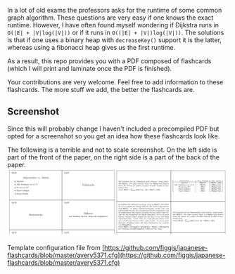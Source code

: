 In a lot of old exams the professors asks for the runtime of some common graph algorithm. These questions are very easy if one knows the exact runtime. However, I have often found myself wondering if Dijkstra runs in `O(|E| + |V|log(|V|))` or if it runs in `O((|E| + |V|)log(|V|))`. The solutions is that if one uses a binary heap with `decreaseKey()` support it is the latter, whereas using a fibonacci heap gives us the first runtime.

As a result, this repo provides you with a PDF composed of flashcards (which I will print and laminate once the PDF is finished). 

Your contributions are very welcome. Feel free to add information to these flashcards. The more stuff we add, the better the flashcards are.

## Screenshot
Since this will probably change I haven't included a precompiled PDF but opted for a screenshot so you get an idea how these flashcards look like.

The following is a terrible and not to scale screenshot. On the left side is part of the front of the paper, on the right side is a part of the back of the paper.
![terrible screenshow](./terrible_screenshot.PNG)

Template configuration file from [https://github.com/figgis/japanese-flashcards/blob/master/avery5371.cfg](https://github.com/figgis/japanese-flashcards/blob/master/avery5371.cfg)